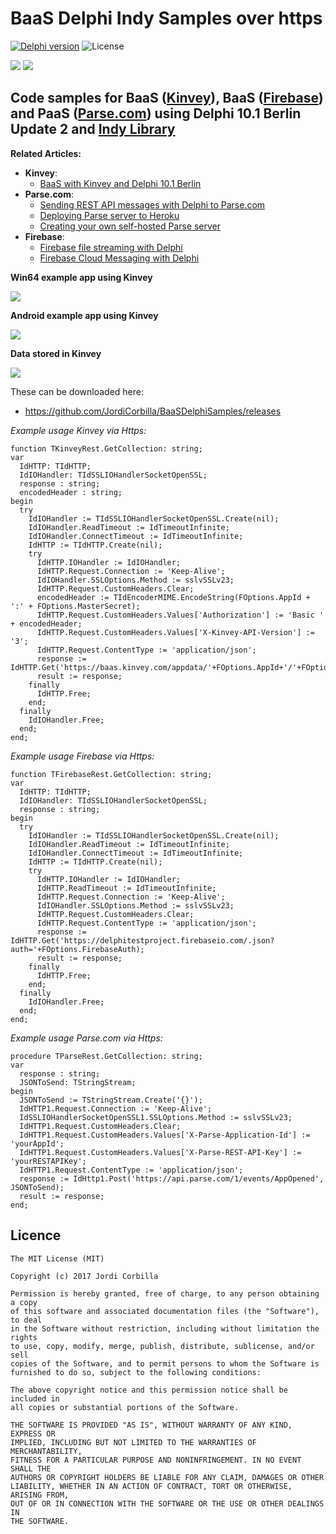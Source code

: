 # BaaS Delphi Indy Samples over https

[![Delphi version](https://img.shields.io/badge/delphi-Tokyo10.2-red.svg?style=plastic)](https://app.box.com/s/p7hwuaic1qsm14juf3pmuojv0ko98ok5)
![License](https://img.shields.io/badge/license-MIT-green.svg?style=plastic)

![](https://3.bp.blogspot.com/-_QZgeowOPYQ/V2xA5wUUHLI/AAAAAAAAFgQ/6Ca1guejVVw2U1s3EYi56bGkshge8b02ACLcB/s1600/mbaas.png)
![](https://3.bp.blogspot.com/-R9V-4Cq47sI/WDqsB6Lbk0I/AAAAAAAAF1Q/DQP6AkGaJxstXBpLLN-6jiVgU2AkkoXYgCLcB/s1600/firebasediagram.png)


Code samples for **BaaS ([Kinvey](https://www.kinvey.com/))**, **BaaS ([Firebase](https://firebase.google.com/))** and **PaaS ([Parse.com](http://parse.com/))** using Delphi 10.1 Berlin Update 2 and [Indy Library](http://www.indyproject.org/index.en.aspx)
--------------
**Related Articles:**
  - **Kinvey**:
    - [BaaS with Kinvey and Delphi 10.1 Berlin](http://thundaxsoftware.blogspot.co.uk/2016/06/baas-with-kinvey-and-delphi-101-berlin.html)
  - **Parse.com**:
    - [Sending REST API messages with Delphi to Parse.com](http://thundaxsoftware.blogspot.co.uk/2015/12/sending-rest-api-messages-with-delphi.html)
    - [Deploying Parse server to Heroku](http://thundaxsoftware.blogspot.co.uk/2016/05/deploying-parse-server-to-heroku.html)    
    - [Creating your own self-hosted Parse server](http://thundaxsoftware.blogspot.co.uk/2016/05/creating-your-own-self-hosted-parse.html)
  - **Firebase**:
    - [Firebase file streaming with Delphi](http://thundaxsoftware.blogspot.co.uk/2016/11/firebase-file-streaming-with-delphi.html)
    - [Firebase Cloud Messaging with Delphi](http://thundaxsoftware.blogspot.co.uk/2017/01/firebase-cloud-messaging-with-delphi.html)    

**Win64 example app using Kinvey**

![](https://4.bp.blogspot.com/-AsqDrk0ZnAA/V26CtdQr9FI/AAAAAAAAFhc/dMZrrIs3bJoGPVx2Vsc8nxt46i4W4pqcQCLcB/s640/vclExample.png)

**Android example app using Kinvey**

![](https://3.bp.blogspot.com/-aYTpo_Q5MVc/V26ViH6L8FI/AAAAAAAAFiE/QNomSrfWic0ZEeTD8Na6IyzUOuWnzPC5gCLcB/s640/Screenshot_2016-06-25-14-47-29.png)

**Data stored in Kinvey**

![](https://1.bp.blogspot.com/-q6DpnnASkCY/V2-a06zpAfI/AAAAAAAAFiU/6KLybvIw-KsJ9ewDYQIwYy9xUvUGRpFJgCLcB/s640/Kinvey7.png)

These can be downloaded here:
  - https://github.com/JordiCorbilla/BaaSDelphiSamples/releases

*Example usage Kinvey via Https:*
```Delphi
function TKinveyRest.GetCollection: string;
var
  IdHTTP: TIdHTTP;
  IdIOHandler: TIdSSLIOHandlerSocketOpenSSL;
  response : string;
  encodedHeader : string;
begin
  try
    IdIOHandler := TIdSSLIOHandlerSocketOpenSSL.Create(nil);
    IdIOHandler.ReadTimeout := IdTimeoutInfinite;
    IdIOHandler.ConnectTimeout := IdTimeoutInfinite;
    IdHTTP := TIdHTTP.Create(nil);
    try
      IdHTTP.IOHandler := IdIOHandler;
      IdHTTP.Request.Connection := 'Keep-Alive';
      IdIOHandler.SSLOptions.Method := sslvSSLv23;
      IdHTTP.Request.CustomHeaders.Clear;
      encodedHeader := TIdEncoderMIME.EncodeString(FOptions.AppId + ':' + FOptions.MasterSecret);
      IdHTTP.Request.CustomHeaders.Values['Authorization'] := 'Basic ' + encodedHeader;
      IdHTTP.Request.CustomHeaders.Values['X-Kinvey-API-Version'] := '3';
      IdHTTP.Request.ContentType := 'application/json';
      response := IdHTTP.Get('https://baas.kinvey.com/appdata/'+FOptions.AppId+'/'+FOptions.Collection+'/');
      result := response;
    finally
      IdHTTP.Free;
    end;
  finally
    IdIOHandler.Free;
  end;
end;
```

*Example usage Firebase via Https:*
```Delphi
function TFirebaseRest.GetCollection: string;
var
  IdHTTP: TIdHTTP;
  IdIOHandler: TIdSSLIOHandlerSocketOpenSSL;
  response : string;
begin
  try
    IdIOHandler := TIdSSLIOHandlerSocketOpenSSL.Create(nil);
    IdIOHandler.ReadTimeout := IdTimeoutInfinite;
    IdIOHandler.ConnectTimeout := IdTimeoutInfinite;
    IdHTTP := TIdHTTP.Create(nil);
    try
      IdHTTP.IOHandler := IdIOHandler;
      IdHTTP.ReadTimeout := IdTimeoutInfinite;
      IdHTTP.Request.Connection := 'Keep-Alive';
      IdIOHandler.SSLOptions.Method := sslvSSLv23;
      IdHTTP.Request.CustomHeaders.Clear;
      IdHTTP.Request.ContentType := 'application/json';
      response := IdHTTP.Get('https://delphitestproject.firebaseio.com/.json?auth='+FOptions.FirebaseAuth);
      result := response;
    finally
      IdHTTP.Free;
    end;
  finally
    IdIOHandler.Free;
  end;
end;
```

*Example usage Parse.com via Https:*
```Delphi
procedure TParseRest.GetCollection: string;
var
  response : string;
  JSONToSend: TStringStream;
begin
  JSONToSend := TStringStream.Create('{}');
  IdHTTP1.Request.Connection := 'Keep-Alive';
  IdSSLIOHandlerSocketOpenSSL1.SSLOptions.Method := sslvSSLv23;
  IdHTTP1.Request.CustomHeaders.Clear;
  IdHTTP1.Request.CustomHeaders.Values['X-Parse-Application-Id'] := 'yourAppId';
  IdHTTP1.Request.CustomHeaders.Values['X-Parse-REST-API-Key'] := 'yourRESTAPIKey';
  IdHTTP1.Request.ContentType := 'application/json';
  response := IdHttp1.Post('https://api.parse.com/1/events/AppOpened', JSONToSend);
  result := response;
end;
```

**Licence**
-------

    The MIT License (MIT)
    
    Copyright (c) 2017 Jordi Corbilla
    
    Permission is hereby granted, free of charge, to any person obtaining a copy
    of this software and associated documentation files (the "Software"), to deal
    in the Software without restriction, including without limitation the rights
    to use, copy, modify, merge, publish, distribute, sublicense, and/or sell
    copies of the Software, and to permit persons to whom the Software is
    furnished to do so, subject to the following conditions:
    
    The above copyright notice and this permission notice shall be included in
    all copies or substantial portions of the Software.
    
    THE SOFTWARE IS PROVIDED "AS IS", WITHOUT WARRANTY OF ANY KIND, EXPRESS OR
    IMPLIED, INCLUDING BUT NOT LIMITED TO THE WARRANTIES OF MERCHANTABILITY,
    FITNESS FOR A PARTICULAR PURPOSE AND NONINFRINGEMENT. IN NO EVENT SHALL THE
    AUTHORS OR COPYRIGHT HOLDERS BE LIABLE FOR ANY CLAIM, DAMAGES OR OTHER
    LIABILITY, WHETHER IN AN ACTION OF CONTRACT, TORT OR OTHERWISE, ARISING FROM,
    OUT OF OR IN CONNECTION WITH THE SOFTWARE OR THE USE OR OTHER DEALINGS IN
    THE SOFTWARE.
